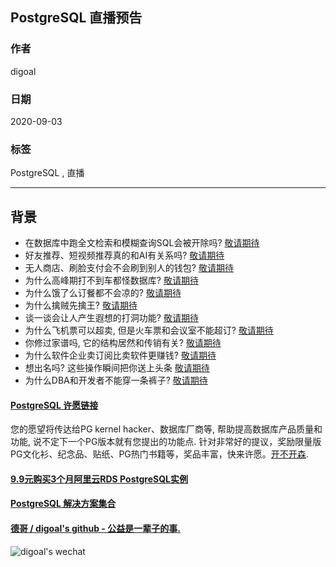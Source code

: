 ## PostgreSQL 直播预告    
    
### 作者    
digoal    
    
### 日期    
2020-09-03    
    
### 标签    
PostgreSQL , 直播     
    
----    
    
## 背景    
    
- 在数据库中跑全文检索和模糊查询SQL会被开除吗?    [敬请期待](./20200903_02.md "搜索业务")    
- 好友推荐、短视频推荐真的和AI有关系吗?   [敬请期待](./20200903_02.md "实时推荐业务")    
- 无人商店、刷脸支付会不会刷到别人的钱包?   [敬请期待](./20200903_02.md "人脸识别业务")    
- 为什么高峰期打不到车都怪数据库? [敬请期待](./20200903_02.md "dd打车逻辑")     
- 为什么饿了么订餐都不会凉的?  [敬请期待](./20200903_02.md "饿了么配送调度")    
- 为什么擒贼先擒王?  [敬请期待](./20200903_02.md "PG 优化理论")     
- 谈一谈会让人产生遐想的打洞功能?  [敬请期待](./20200903_02.md "多库打通")     
- 为什么飞机票可以超卖, 但是火车票和会议室不能超订?  [敬请期待](./20200903_02.md "excluding idx")    
- 你修过家谱吗, 它的结构居然和传销有关?  [敬请期待](./20200903_02.md "递归, 树(家谱、树搜索)")    
- 为什么软件企业卖订阅比卖软件更赚钱?   [敬请期待](./20200903_02.md "PaaS场景数据库应用")     
- 想出名吗? 这些操作瞬间把你送上头条   [敬请期待](./20200903_02.md "alipg如何保护DBA、企业数据库安全")     
- 为什么DBA和开发者不能穿一条裤子?  [敬请期待](./20200903_02.md "json 弹性")    
    
    
    
  
#### [PostgreSQL 许愿链接](https://github.com/digoal/blog/issues/76 "269ac3d1c492e938c0191101c7238216")
您的愿望将传达给PG kernel hacker、数据库厂商等, 帮助提高数据库产品质量和功能, 说不定下一个PG版本就有您提出的功能点. 针对非常好的提议，奖励限量版PG文化衫、纪念品、贴纸、PG热门书籍等，奖品丰富，快来许愿。[开不开森](https://github.com/digoal/blog/issues/76 "269ac3d1c492e938c0191101c7238216").  
  
  
#### [9.9元购买3个月阿里云RDS PostgreSQL实例](https://www.aliyun.com/database/postgresqlactivity "57258f76c37864c6e6d23383d05714ea")
  
  
#### [PostgreSQL 解决方案集合](https://yq.aliyun.com/topic/118 "40cff096e9ed7122c512b35d8561d9c8")
  
  
#### [德哥 / digoal's github - 公益是一辈子的事.](https://github.com/digoal/blog/blob/master/README.md "22709685feb7cab07d30f30387f0a9ae")
  
  
![digoal's wechat](../pic/digoal_weixin.jpg "f7ad92eeba24523fd47a6e1a0e691b59")
  
